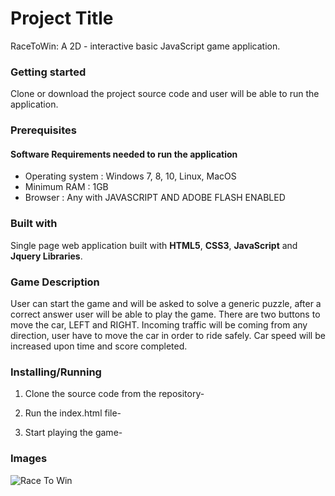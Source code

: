 # Project Title
RaceToWin: A 2D - interactive basic JavaScript game application.

### Getting started
Clone or download the project source code and user will be able to run the application. 

### Prerequisites

#### Software Requirements needed to run the application

* Operating system  :	Windows 7, 8, 10, Linux, MacOS
* Minimum RAM       :	1GB
* Browser           :	Any with JAVASCRIPT AND ADOBE FLASH ENABLED

### Built with

Single page web application built with __HTML5__, __CSS3__, __JavaScript__ and __Jquery Libraries__.

### Game Description
User can start the game and will be asked to solve a generic puzzle, after a correct answer user will be able to play the game. There are two buttons to move the car, LEFT and RIGHT. Incoming traffic will be coming from any direction, user have to move the car in order to ride safely. Car speed will be increased upon time and score completed. 

### Installing/Running

1. Clone the source code from the repository-

2. Run the index.html file-

3. Start playing the game-

### Images

![Race To Win](https://user-images.githubusercontent.com/6322818/79528005-46df7000-80ac-11ea-8220-0af124ba7a3f.PNG)


